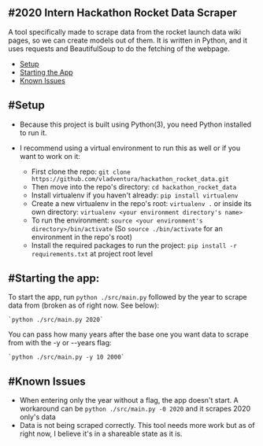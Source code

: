 #2020 Intern Hackathon Rocket Data Scraper
---
A tool specifically made to scrape data from the rocket launch data wiki pages, so we can create models out of them.
It is written in Python, and it uses requests and BeautifulSoup to do the fetching of the webpage.

- [Setup](#setup)
- [Starting the App](#starting-the-app)
- [Known Issues](#known-issues)

#Setup
---
- Because this project is built using Python(3), you need Python installed to run it.

- I recommend using a virtual environment to run this as well or if you want to work on it:
    - First clone the repo: `git clone https://github.com/vladventura/hackathon_rocket_data.git`
    - Then move into the repo's directory: `cd hackathon_rocket_data`
    - Install virtualenv if you haven't already: `pip install virtualenv`
    - Create a new virtualenv in the repo's root: `virtualenv .` or inside its own directory: `virtualenv <your environment directory's name>`
    - To run the environment: `source <your environment's directory>/bin/activate` (So `source ./bin/activate` for an environment in the repo's root)
    - Install the required packages to run the project: `pip install -r requirements.txt` at project root level

#Starting the app:
---
To start the app, run `python ./src/main.py` followed by the year to scrape data from (broken as of right now. See below):

    `python ./src/main.py 2020`

You can pass how many years after the base one you want data to scrape from with the -y or --years flag:

    `python ./src/main.py -y 10 2000`


#Known Issues
---
- When entering only the year without a flag, the app doesn't start. A workaround can be `python ./src/main.py -0 2020` and it scrapes 2020 only's data
- Data is not being scraped correctly. This tool needs more work but as of right now, I believe it's in a shareable state as it is.